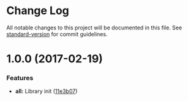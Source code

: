 # Change Log

All notable changes to this project will be documented in this file. See [standard-version](https://github.com/conventional-changelog/standard-version) for commit guidelines.

<a name="1.0.0"></a>
# 1.0.0 (2017-02-19)


### Features

* **all:** Library init ([11e3b07](https://github.com/asteridux/alterdux/commit/11e3b07))
